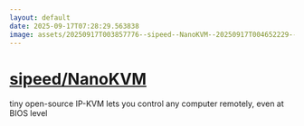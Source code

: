 ```yaml
---
layout: default
date: 2025-09-17T07:28:29.563838
image: assets/20250917T003857776--sipeed--NanoKVM--20250917T004652229--cropped.png
---
```


# [sipeed/NanoKVM](https://github.com/sipeed/NanoKVM)

tiny open-source IP-KVM lets you control any computer remotely, even at BIOS level
